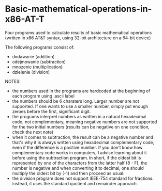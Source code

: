 # Basic-mathematical-operations-in-x86-AT-T
Four programs used to calculate results of basic mathematical operations (written in x86 AT&T syntax, using 32-bit architecture on a 64-bit device)

The following programs consist of:
- dodawanie (addition)
- odejmowanie (subtraction)
- mnozenie (multiplication)
- dzielenie (division)

NOTES:
- the numbers used in the programs are hardcoded at the beginning of each program using .ascii label
- the numbers should be 6 charaters long. Larger number are not supported. If one wants to use a smaller number, simply put enough zeroes before the first, significant digit.
- the programs interpret numbers as written in a natural hexadecimal code, not complementary, meaning negative numbers are not supported for the two initial numbers (results can be negative on one condition, check the next note)
- when it comes to subtraction, the result can be a negative number and that's why it is always written using hexadecimal complementary code, even if the difference is a positive number. If you don't know how complementary code works in computers, I advise learning about it before using the subtraction program. In short, if the oldest bit is represented by one of the characters from the latter half (8 - F), the number is negative and when converting it to decimal, one should multiply the oldest bit by (-1) and then proceed as usual.
- the division program does not support IEEE-754 standard for fractions. Instead, it uses the standard quotient and remainder approach.
